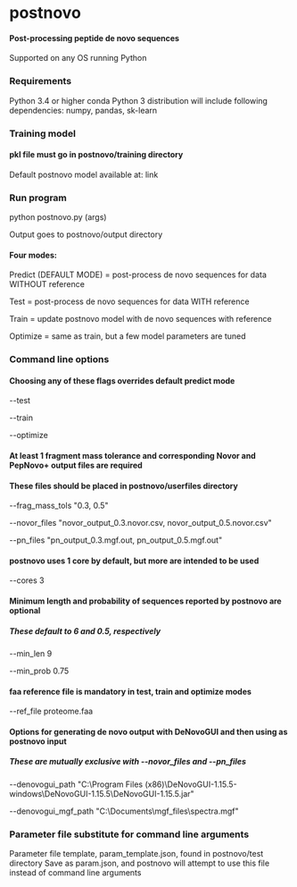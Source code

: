# postnovo
#### Post-processing peptide de novo sequences

Supported on any OS running Python

### Requirements
Python 3.4 or higher
conda Python 3 distribution will include following dependencies:
numpy, pandas, sk-learn

### Training model
#### pkl file must go in postnovo/training directory
Default postnovo model available at:
link

### Run program
python postnovo.py (args)

Output goes to postnovo/output directory

#### Four modes:
Predict (DEFAULT MODE) = post-process de novo sequences for data WITHOUT reference

Test = post-process de novo sequences for data WITH reference

Train = update postnovo model with de novo sequences with reference

Optimize = same as train, but a few model parameters are tuned

### Command line options
#### Choosing any of these flags overrides default predict mode
--test

--train

--optimize
#### At least 1 fragment mass tolerance and corresponding Novor and PepNovo+ output files are required
#### These files should be placed in postnovo/userfiles directory
--frag_mass_tols "0.3, 0.5"

--novor_files "novor_output_0.3.novor.csv, novor_output_0.5.novor.csv"

--pn_files "pn_output_0.3.mgf.out, pn_output_0.5.mgf.out"
#### postnovo uses 1 core by default, but more are intended to be used
--cores 3
#### Minimum length and probability of sequences reported by postnovo are optional
##### These default to 6 and 0.5, respectively
--min_len 9

--min_prob 0.75
#### faa reference file is mandatory in test, train and optimize modes
--ref_file proteome.faa
#### Options for generating de novo output with DeNovoGUI and then using as postnovo input
##### These are mutually exclusive with --novor_files and --pn_files
--denovogui_path "C:\Program Files (x86)\DeNovoGUI-1.15.5-windows\DeNovoGUI-1.15.5\DeNovoGUI-1.15.5.jar"

--denovogui_mgf_path "C:\Documents\mgf_files\spectra.mgf"

### Parameter file substitute for command line arguments

Parameter file template, param_template.json, found in postnovo/test directory
Save as param.json, and postnovo will attempt to use this file instead of command line arguments
